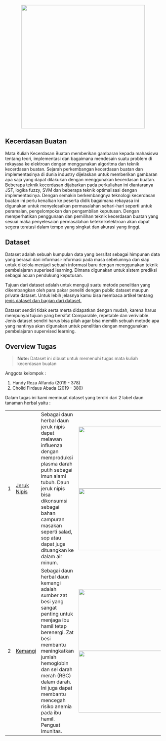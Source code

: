 <p align="center"><a href="https://laravel.com" target="_blank"><img src="https://images.squarespace-cdn.com/content/v1/5f47ace076731e4c0243506b/1613553171234-ZUSGE9QEWEOGYSPV5A8L/20210215+AI.png" width="400"></a></p>

## Kecerdasan Buatan
  Mata Kuliah Kecerdasan Buatan memberikan gambaran kepada mahasiswa tentang teori, implementasi dan bagaimana mendesain suatu problem di rekayasa ke elektroan dengan menggunakan algoritma dan teknik kecerdasan buatan. Sejarah perkembangan kecerdasan buatan dan implementasinya di dunia industry dijelaskan untuk memberikan gambaran apa saja yang dapat dilakukan dengan  menggunakan kecerdasan buatan. Beberapa teknik kecerdasan dijabarkan pada perkuliahan ini diantaranya JST, logika fuzzy, SVM dan beberapa teknik optimalisasi dengan implementasinya. Dengan semakin  berkembangnya teknologi kecerdasan buatan ini perlu kenalkan ke peserta didik bagaimana rekayasa ini digunakan untuk menyelesaikan permasalahan sehari-hari seperti untuk peramalan, pengelompokan dan pengambilan keputusan. Dengan memperhatikan penggunaan dan pemilihan teknik kecerdasan buatan yang sesuai maka penyelesaian permasalahan keteknikelektroan akan dapat segera teratasi dalam tempo yang singkat dan akurasi yang tinggi.

## Dataset

  Dataset adalah sebuah kumpulan data yang bersifat sebagai himpunan data yang berasal dari informasi-informasi pada masa sebelumnya dan siap untuk dikelola menjadi sebuah informasi baru dengan menggunakan teknik pembelajaran superised learning. Dimana digunakan untuk sistem prediksi sebagai acuan pendukung keputusan.

  Tujuan dari dataset adalah untuk menguji suatu metode penelitian yang dikembangkan oleh para pakar peneliti dengan public dataset maupun private dataset. Untuk lebih jelasnya kamu bisa membaca artikel tentang <a href="https://www.pengalaman-edukasi.com/2020/06/dataset-adalah-data-untuk-data-mining.html"> jenis dataset dan bagian dari dataset.</a>

  Dataset sendiri tidak serta merta didapatkan dengan mudah, karena harus mempunyai tujuan yang bersifat Comparable, repetable dan veriviable. Jenis dataset sendiri harus bisa pilah agar bisa memilih sebuah metode apa yang nantinya akan digunakan untuk penelitian dengan menggunakan pembelajaran supervised learning.


## Overview Tugas 

> **Note:** Dataset ini dibuat untuk memenuhi tugas mata kuliah kecerdasan buatan 

Anggota kelompok :
1. Handy Reza Alfanda   (2019 - 378)
2. Cholid Firdaus Abada (2019 - 380)

Dalam tugas ini kami membuat dataset yang terdiri dari 2 label daun tanaman herbal yaitu :

<table style="width:100%">
  <tr>
    <td>1</td>
    <td><a href="https://id.wikipedia.org/wiki/Jeruk_nipis">Jeruk Nipis</a></td>
    <td>Sebagai daun herbal daun jeruk nipis dapat melawan influenza dengan memproduksi plasma darah putih sebagai imun alami tubuh. Daun jeruk nipis bisa dikonsumsi sebagai bahan campuran masakan seperti salad, sop atau dapat juga dituangkan ke dalam air minum. </td>
    <td width="350"><img src="https://statik.tempo.co/data/2021/01/26/id_996475/996475_720.jpg" height="200" width="350">
<img src="https://static.duta.co/wp-content/uploads/2017/12/jeruknipis-696x522.jpg" height="200" width="350"></td>
  </tr>
  <tr>
    <td>2</td>
    <td><a href="https://id.wiktionary.org/wiki/kemangi">Kemangi</a></td>
    <td>Sebagai daun herbal daun kemangi adalah sumber zat besi yang sangat penting untuk menjaga ibu hamil tetap berenergi. Zat besi membantu meningkatkan jumlah hemoglobin dan sel darah merah (RBC) dalam darah. Ini juga dapat membantu mencegah risiko anemia pada ibu hamil. Penguat Imunitas. </td>
    <td width="350"><img src="https://cdns.klimg.com/kapanlagi.com/p/headline/476x238/9-manfaat-kemangi-bagi-kesehatan-dan-ke-57d817.jpg" height="200" width="350">
<img src="https://statik.tempo.co/data/2020/10/27/id_976445/976445_720.jpg" height="200" width="350"></td>
  </tr>
</table>
